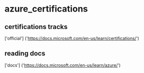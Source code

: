 # azure_certifications

## certifications tracks

['official'] ('https://docs.microsoft.com/en-us/learn/certifications/')

## reading docs 

['docs'] ('https://docs.microsoft.com/en-us/learn/azure/')

